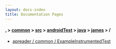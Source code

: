 ```yaml
---
layout: docs-index
title: Documentation Pages
---
```

#### [.](./../../../../../index) > [common](./../../../../index) > [src](./../../../index) > [androidTest](./../../index) > [java](./../index) > [james](./index) > **/**

- [apreader / common / ExampleInstrumentedTest](apreader/common/ExampleInstrumentedTest)
